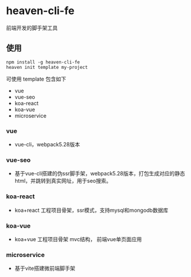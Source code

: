 # heaven-cli-fe
前端开发的脚手架工具


## 使用

```
npm install -g heaven-cli-fe
heaven init template my-project
```


可使用 template 包含如下

 * vue
* vue-seo
*  koa-react
*  koa-vue
*  microservice


###  vue
  * vue-cli，webpack5.28版本

### vue-seo
  * 基于vue-cli搭建的伪ssr脚手架，webpack5.28版本，打包生成对应的静态html，并跳转到真实网址，用于seo搜索。

###  koa-react
 * koa+react 工程项目骨架，ssr模式，支持mysql和mongodb数据库

###  koa-vue
  * koa+vue 工程项目骨架 mvc结构， 前端vue单页面应用

###  microservice
 *  基于vite搭建微前端脚手架